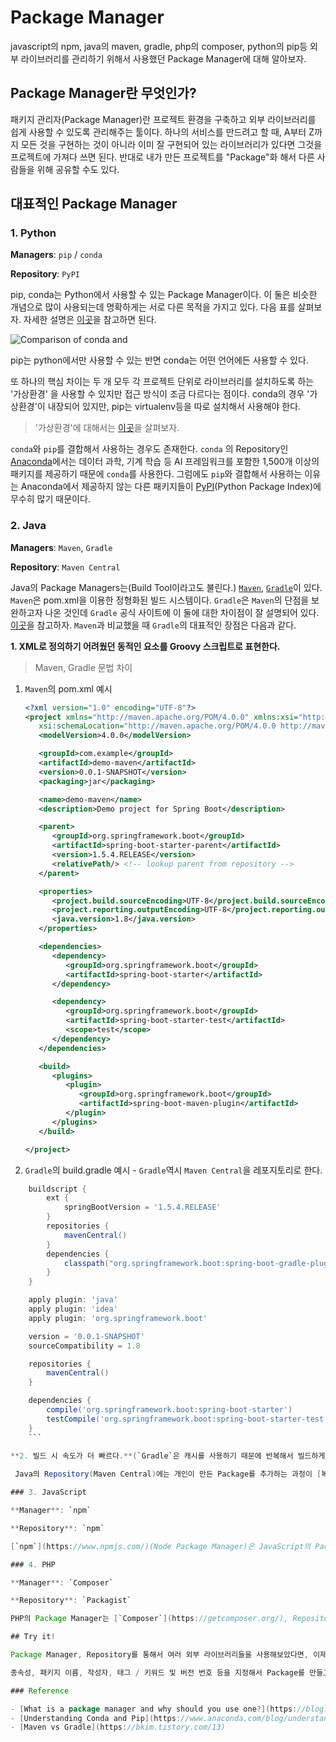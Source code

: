 # Package Manager

javascript의 npm, java의 maven, gradle, php의 composer, python의 pip등 외부 라이브러리를 관리하기 위해서 사용했던 Package Manager에 대해 알아보자.

## Package Manager란 무엇인가?

패키지 관리자(Package Manager)란 프로젝트 환경을 구축하고 외부 라이브러리를 쉽게 사용할 수 있도록 관리해주는 툴이다. 하나의 서비스를 만드려고 할 때, A부터 Z까지 모든 것을 구현하는 것이 아니라 이미 잘 구현되어 있는 라이브러리가 있다면 그것을 프로젝트에 가져다 쓰면 된다. 반대로 내가 만든 프로젝트를 "Package"화 해서 다른 사람들을 위해 공유할 수도 있다.

## 대표적인 Package Manager

### 1. Python

**Managers**: `pip` / `conda`

**Repository**: `PyPI`

pip, conda는 Python에서 사용할 수 있는 Package Manager이다. 이 둘은 비슷한 개념으로 많이 사용되는데 명확하게는 서로 다른 목적을 가지고 있다. 다음 표를 살펴보자. 자세한 설명은 [이곳](https://www.anaconda.com/blog/understanding-conda-and-pip)을 참고하면 된다.

![Comparison of conda and](https://user-images.githubusercontent.com/43839938/103164402-2c21e580-484e-11eb-9892-320d23658459.png)


pip는 python에서만 사용할 수 있는 반면 conda는 어떤 언어에든 사용할 수 있다.

또 하나의 핵심 차이는 두 개 모두 각 프로젝트 단위로 라이브러리를 설치하도록 하는 '가상환경' 을 사용할 수 있지만 접근 방식이 조금 다르다는 점이다. conda의 경우 '가상환경'이 내장되어 있지만, pip는 virtualenv등을 따로 설치해서 사용해야 한다.

> '가상환경'에 대해서는 [이곳](https://medium.com/@dan_kim/%ED%8C%8C%EC%9D%B4%EC%8D%AC-%EC%B4%88%EC%8B%AC%EC%9E%90%EB%A5%BC-%EC%9C%84%ED%95%9C-pip-%EA%B7%B8%EB%A6%AC%EA%B3%A0-virtualenv-%EC%86%8C%EA%B0%9C-a53512fab3c2)을 살펴보자.

`conda`와 `pip`를 결합해서 사용하는 경우도 존재한다. `conda` 의 Repository인 [Anaconda](https://www.anaconda.com/)에서는 데이터 과학, 기계 학습 등 AI 프레임워크를 포함한 1,500개 이상의 패키지를 제공하기 때문에 `conda`를 사용한다. 그럼에도 `pip`와 결합해서 사용하는 이유는 Anaconda에서 제공하지 않는 다른 패키지들이 [PyPI](https://pypi.org/)(Python Package Index)에 무수히 많기 때문이다. 

### 2. Java

**Managers**: `Maven`, `Gradle`

**Repository**: `Maven Central`

 Java의 Package Managers는(Build Tool이라고도 불린다.) [`Maven`](https://maven.apache.org/), [`Gradle`](https://gradle.org/)이 있다. `Maven`은 pom.xml을 이용한 정형화된 빌드 시스템이다. `Gradle`은 `Maven`의 단점을 보완하고자 나온 것인데 `Gradle` 공식 사이트에 이 둘에 대한 차이점이 잘 설명되어 있다. [이곳](https://gradle.org/maven-vs-gradle/)을 참고하자. `Maven`과 비교했을 때 `Gradle`의 대표적인 장점은 다음과 같다.

**1. XML로 정의하기 어려웠던 동적인 요소를 Groovy 스크립트로 표현한다.** 
> Maven, Gradle 문법 차이
1) `Maven`의 pom.xml 예시

    ```xml
    <?xml version="1.0" encoding="UTF-8"?>
    <project xmlns="http://maven.apache.org/POM/4.0.0" xmlns:xsi="http://www.w3.org/2001/XMLSchema-instance"
       xsi:schemaLocation="http://maven.apache.org/POM/4.0.0 http://maven.apache.org/xsd/maven-4.0.0.xsd">
       <modelVersion>4.0.0</modelVersion>

       <groupId>com.example</groupId>
       <artifactId>demo-maven</artifactId>
       <version>0.0.1-SNAPSHOT</version>
       <packaging>jar</packaging>

       <name>demo-maven</name>
       <description>Demo project for Spring Boot</description>

       <parent>
          <groupId>org.springframework.boot</groupId>
          <artifactId>spring-boot-starter-parent</artifactId>
          <version>1.5.4.RELEASE</version>
          <relativePath/> <!-- lookup parent from repository -->
       </parent>

       <properties>
          <project.build.sourceEncoding>UTF-8</project.build.sourceEncoding>
          <project.reporting.outputEncoding>UTF-8</project.reporting.outputEncoding>
          <java.version>1.8</java.version>
       </properties>

       <dependencies>
          <dependency>
             <groupId>org.springframework.boot</groupId>
             <artifactId>spring-boot-starter</artifactId>
          </dependency>

          <dependency>
             <groupId>org.springframework.boot</groupId>
             <artifactId>spring-boot-starter-test</artifactId>
             <scope>test</scope>
          </dependency>
       </dependencies>

       <build>
          <plugins>
             <plugin>
                <groupId>org.springframework.boot</groupId>
                <artifactId>spring-boot-maven-plugin</artifactId>
             </plugin>
          </plugins>
       </build>

    </project>
    ```

2) `Gradle`의 build.gradle 예시 - `Gradle`역시 `Maven Central`을 레포지토리로 한다.

```groovy
    buildscript {
        ext {
            springBootVersion = '1.5.4.RELEASE'
        }
        repositories {
            mavenCentral()
        }
        dependencies {
            classpath("org.springframework.boot:spring-boot-gradle-plugin:${springBootVersion}")
        }
    }

    apply plugin: 'java'
    apply plugin: 'idea'
    apply plugin: 'org.springframework.boot'

    version = '0.0.1-SNAPSHOT'
    sourceCompatibility = 1.8

    repositories {
        mavenCentral()
    }

    dependencies {
        compile('org.springframework.boot:spring-boot-starter')
        testCompile('org.springframework.boot:spring-boot-starter-test')
    }
    ```
    
**2. 빌드 시 속도가 더 빠르다.**(`Gradle`은 캐시를 사용하기 때문에 반복해서 빌드하게 되면 차이가 더 커진다.) 

 Java의 Repository(Maven Central)에는 개인이 만든 Package를 추가하는 과정이 [복잡하다](https://jojoldu.tistory.com/161). 따라서 Nexus와 같은 사설 Repository를 [사용하기도](https://dev-youngjun.tistory.com/105) 한다.

### 3. JavaScript

**Manager**: `npm`

**Repository**: `npm`

[`npm`](https://www.npmjs.com/)(Node Package Manager)은 JavaScript의 Package Manager이다. 이는 세계에서 가장 큰 소프트웨어 Repository이기도 하다. npm은 jQuery, Bootstrap, React, Angular 등과 같은 인기 있는 Package들을 갖고 있다. Github 저장소를 npm과 연결하면 자신의 프로젝트를 npm에 등록할 수도 있다. JavaScript 프론트엔드든 Node.js 백엔드든 어떤 환경에서도 npm Package를 동시에 사용할 수 있다.

### 4. PHP

**Manager**: `Composer`

**Repository**: `Packagist`

PHP의 Package Manager는 [`Composer`](https://getcomposer.org/), Repository는 [`Packagist`](https://packagist.org/)이다. npm 과 마찬가지로 Github에 Packagist를 연결하면 해당 레포지토리에 원활하게 배포할 수 있다.

## Try it!

Package Manager, Repository를 통해서 여러 외부 라이브러리들을 사용해보았다면, 이제 여러분이 만들어 볼 차례다!

종속성, 패키지 이름, 작성자, 태그 / 키워드 및 버전 번호 등을 지정해서 Package를 만들고 Repository에 등록해보자. 다른 사람들이 여러분들의 라이브러리를 사용한다는 것, 얼마나 아름다운가? 이로써 개발자는 Package를 사용하고 구현하는 방법에 대해 생각할 수 있고 더 나은 재사용 가능한 Package를 생성할 수 있도록 생각을 넓혀 줄 것이다. 파이팅!

### Reference

- [What is a package manager and why should you use one?](https://blog.idrsolutions.com/2018/07/what-is-a-package-manager-and-why-should-you-use-one/)
- [Understanding Conda and Pip](https://www.anaconda.com/blog/understanding-conda-and-pip)
- [Maven vs Gradle](https://bkim.tistory.com/13)
